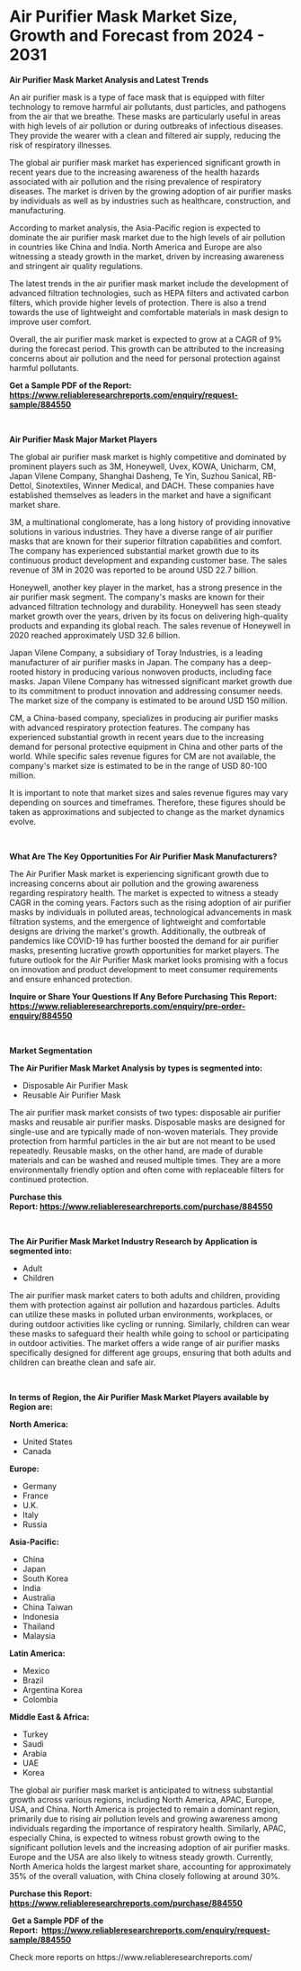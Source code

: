 <p><h1>Air Purifier Mask Market Size, Growth and Forecast from 2024 - 2031</h1></p><p><strong>Air Purifier Mask Market Analysis and Latest Trends</strong></p>
<p><p>An air purifier mask is a type of face mask that is equipped with filter technology to remove harmful air pollutants, dust particles, and pathogens from the air that we breathe. These masks are particularly useful in areas with high levels of air pollution or during outbreaks of infectious diseases. They provide the wearer with a clean and filtered air supply, reducing the risk of respiratory illnesses.</p><p>The global air purifier mask market has experienced significant growth in recent years due to the increasing awareness of the health hazards associated with air pollution and the rising prevalence of respiratory diseases. The market is driven by the growing adoption of air purifier masks by individuals as well as by industries such as healthcare, construction, and manufacturing.</p><p>According to market analysis, the Asia-Pacific region is expected to dominate the air purifier mask market due to the high levels of air pollution in countries like China and India. North America and Europe are also witnessing a steady growth in the market, driven by increasing awareness and stringent air quality regulations.</p><p>The latest trends in the air purifier mask market include the development of advanced filtration technologies, such as HEPA filters and activated carbon filters, which provide higher levels of protection. There is also a trend towards the use of lightweight and comfortable materials in mask design to improve user comfort.</p><p>Overall, the air purifier mask market is expected to grow at a CAGR of 9% during the forecast period. This growth can be attributed to the increasing concerns about air pollution and the need for personal protection against harmful pollutants.</p></p>
<p><strong>Get a Sample PDF of the Report:&nbsp; <a href="https://www.reliableresearchreports.com/enquiry/request-sample/884550">https://www.reliableresearchreports.com/enquiry/request-sample/884550</a></strong></p>
<p>&nbsp;</p>
<p><strong>Air Purifier Mask Major Market Players</strong></p>
<p><p>The global air purifier mask market is highly competitive and dominated by prominent players such as 3M, Honeywell, Uvex, KOWA, Unicharm, CM, Japan Vilene Company, Shanghai Dasheng, Te Yin, Suzhou Sanical, RB-Dettol, Sinotextiles, Winner Medical, and DACH. These companies have established themselves as leaders in the market and have a significant market share.</p><p>3M, a multinational conglomerate, has a long history of providing innovative solutions in various industries. They have a diverse range of air purifier masks that are known for their superior filtration capabilities and comfort. The company has experienced substantial market growth due to its continuous product development and expanding customer base. The sales revenue of 3M in 2020 was reported to be around USD 22.7 billion.</p><p>Honeywell, another key player in the market, has a strong presence in the air purifier mask segment. The company's masks are known for their advanced filtration technology and durability. Honeywell has seen steady market growth over the years, driven by its focus on delivering high-quality products and expanding its global reach. The sales revenue of Honeywell in 2020 reached approximately USD 32.6 billion.</p><p>Japan Vilene Company, a subsidiary of Toray Industries, is a leading manufacturer of air purifier masks in Japan. The company has a deep-rooted history in producing various nonwoven products, including face masks. Japan Vilene Company has witnessed significant market growth due to its commitment to product innovation and addressing consumer needs. The market size of the company is estimated to be around USD 150 million.</p><p>CM, a China-based company, specializes in producing air purifier masks with advanced respiratory protection features. The company has experienced substantial growth in recent years due to the increasing demand for personal protective equipment in China and other parts of the world. While specific sales revenue figures for CM are not available, the company's market size is estimated to be in the range of USD 80-100 million.</p><p>It is important to note that market sizes and sales revenue figures may vary depending on sources and timeframes. Therefore, these figures should be taken as approximations and subjected to change as the market dynamics evolve.</p></p>
<p>&nbsp;</p>
<p><strong>What Are The Key Opportunities For Air Purifier Mask Manufacturers?</strong></p>
<p><p>The Air Purifier Mask market is experiencing significant growth due to increasing concerns about air pollution and the growing awareness regarding respiratory health. The market is expected to witness a steady CAGR in the coming years. Factors such as the rising adoption of air purifier masks by individuals in polluted areas, technological advancements in mask filtration systems, and the emergence of lightweight and comfortable designs are driving the market's growth. Additionally, the outbreak of pandemics like COVID-19 has further boosted the demand for air purifier masks, presenting lucrative growth opportunities for market players. The future outlook for the Air Purifier Mask market looks promising with a focus on innovation and product development to meet consumer requirements and ensure enhanced protection.</p></p>
<p><strong>Inquire or Share Your Questions If Any Before Purchasing This Report: <a href="https://www.reliableresearchreports.com/enquiry/pre-order-enquiry/884550">https://www.reliableresearchreports.com/enquiry/pre-order-enquiry/884550</a></strong></p>
<p>&nbsp;</p>
<p><strong>Market Segmentation</strong></p>
<p><strong>The Air Purifier Mask Market Analysis by types is segmented into:</strong></p>
<p><ul><li>Disposable Air Purifier Mask</li><li>Reusable Air Purifier Mask</li></ul></p>
<p><p>The air purifier mask market consists of two types: disposable air purifier masks and reusable air purifier masks. Disposable masks are designed for single-use and are typically made of non-woven materials. They provide protection from harmful particles in the air but are not meant to be used repeatedly. Reusable masks, on the other hand, are made of durable materials and can be washed and reused multiple times. They are a more environmentally friendly option and often come with replaceable filters for continued protection.</p></p>
<p><strong>Purchase this Report:&nbsp;<a href="https://www.reliableresearchreports.com/purchase/884550">https://www.reliableresearchreports.com/purchase/884550</a></strong></p>
<p>&nbsp;</p>
<p><strong>The Air Purifier Mask Market Industry Research by Application is segmented into:</strong></p>
<p><ul><li>Adult</li><li>Children</li></ul></p>
<p><p>The air purifier mask market caters to both adults and children, providing them with protection against air pollution and hazardous particles. Adults can utilize these masks in polluted urban environments, workplaces, or during outdoor activities like cycling or running. Similarly, children can wear these masks to safeguard their health while going to school or participating in outdoor activities. The market offers a wide range of air purifier masks specifically designed for different age groups, ensuring that both adults and children can breathe clean and safe air.</p></p>
<p>&nbsp;</p>
<p><strong>In terms of Region, the Air Purifier Mask Market Players available by Region are:</strong></p>
<p>
    <p> <strong> North America: </strong>
        <ul>
            <li>United States</li>
            <li>Canada</li>
        </ul>
        </p> 
    <p> <strong> Europe: </strong>
        <ul>
            <li>Germany</li>
            <li>France</li>
            <li>U.K.</li>
            <li>Italy</li>
            <li>Russia</li>
        </ul>
        </p> 
    <p> <strong> Asia-Pacific: </strong>
        <ul>
            <li>China</li>
            <li>Japan</li>
            <li>South Korea</li>
            <li>India</li>
            <li>Australia</li>
            <li>China Taiwan</li>
            <li>Indonesia</li>
            <li>Thailand</li>
            <li>Malaysia</li>
        </ul>
        </p> 
    <p> <strong> Latin America: </strong>
        <ul>
            <li>Mexico</li>
            <li>Brazil</li>
            <li>Argentina Korea</li>
            <li>Colombia</li>
        </ul>
        </p> 
    <p> <strong> Middle East & Africa: </strong>
        <ul>
            <li>Turkey</li>
            <li>Saudi</li>
            <li>Arabia</li>
            <li>UAE</li>
            <li>Korea</li>
        </ul>
    </p>
    </p>
<p><p>The global air purifier mask market is anticipated to witness substantial growth across various regions, including North America, APAC, Europe, USA, and China. North America is projected to remain a dominant region, primarily due to rising air pollution levels and growing awareness among individuals regarding the importance of respiratory health. Similarly, APAC, especially China, is expected to witness robust growth owing to the significant pollution levels and the increasing adoption of air purifier masks. Europe and the USA are also likely to witness steady growth. Currently, North America holds the largest market share, accounting for approximately 35% of the overall valuation, with China closely following at around 30%.</p></p>
<p><strong>Purchase this Report: <a href="https://www.reliableresearchreports.com/purchase/884550">https://www.reliableresearchreports.com/purchase/884550</a></strong></p>
<p>&nbsp;<strong>Get a Sample PDF of the Report:&nbsp;&nbsp;<a href="https://www.reliableresearchreports.com/enquiry/request-sample/884550">https://www.reliableresearchreports.com/enquiry/request-sample/884550</a></strong></p>
<p><strong></strong></p>
<p>Check more reports on https://www.reliableresearchreports.com/</p>